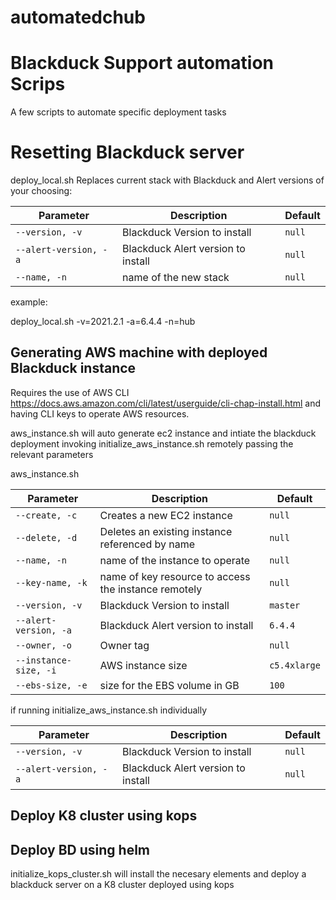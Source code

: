 # automatedchub
# Blackduck Support automation Scrips

A few scripts to automate specific deployment tasks 


# Resetting Blackduck server 

deploy_local.sh Replaces current stack with Blackduck and Alert versions of your choosing:

| Parameter | Description | Default |
| --------- | ----------- | ------- |
| `--version, -v` | Blackduck Version to install | `null` |
| `--alert-version, -a` | Blackduck Alert version to install | `null` |
| `--name, -n` | name of the new stack | `null` |

example:

deploy_local.sh -v=2021.2.1 -a=6.4.4 -n=hub


## Generating AWS machine with deployed Blackduck instance

Requires the use of AWS CLI https://docs.aws.amazon.com/cli/latest/userguide/cli-chap-install.html and having CLI keys to operate AWS resources.

aws_instance.sh will auto generate ec2 instance and intiate the blackduck deployment invoking initialize_aws_instance.sh remotely passing the relevant parameters

aws_instance.sh

| Parameter | Description | Default |
| --------- | ----------- | ------- |
| `--create, -c` | Creates a new EC2 instance | `null` |
| `--delete, -d` | Deletes an existing instance referenced by name | `null` |
| `--name, -n` | name of the instance to operate | `null` |
| `--key-name, -k` | name of key resource to access the instance remotely | `null` |
| `--version, -v` | Blackduck Version to install | `master` |
| `--alert-version, -a` | Blackduck Alert version to install | `6.4.4` |
| `--owner, -o` | Owner tag | `null` |
| `--instance-size, -i` | AWS instance size | `c5.4xlarge` |
| `--ebs-size, -e` | size for the EBS volume in GB | `100` |


if running initialize_aws_instance.sh individually

| Parameter | Description | Default |
| --------- | ----------- | ------- |
| `--version, -v` | Blackduck Version to install | `null` |
| `--alert-version, -a` | Blackduck Alert version to install | `null` |

## Deploy K8 cluster using kops



## Deploy BD using helm

initialize_kops_cluster.sh will install the necesary elements and deploy a blackduck server on a K8 cluster deployed using kops 
